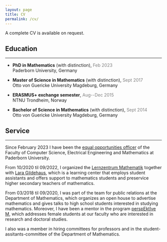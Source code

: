 ```yaml
---
layout: page
title: CV
permalink: /cv/
---
```


A complete CV is available on request.

## Education
____
- **PhD in Mathematics** (with distinction),
 <span style="color:gray">Feb 2023</span>\
Paderborn University, Germany

- **Master of Science in Mathematics** (with distinction),
 <span style="color:gray">Sept 2017</span>\
Otto von Guericke University Magdeburg, Germany

- **ERASMUS+ exchange semester**,
 <span style="color:gray">Aug--Dec 2015</span>\
NTNU Trondheim, Norway

- **Bachelor of Science in Mathematics** (with distinction),
 <span style="color:gray">Sept 2014</span>\
Otto von Guericke University Magdeburg, Germany

## Service
____
Since February 2023 I have been the [equal opportunities officer](https://www.eim.uni-paderborn.de/en/faculty/faculty/organisation/equal-opportunities-officer) of the Faculty of Computer Science, Electrical Engineering and Mathematics at Paderborn University. 

From 10/2020 til 09/2022, I organized the [Lernzentrum Mathematik](https://math.uni-paderborn.de/en/support-in-your-math-studies) together with [Lara Gildehaus](https://fddm.uni-paderborn.de/personen/arbeitsgruppen/ag-liebendoerfer/details/78771), which is a learning center that employs student assistants and offers support to mathematics students and preservice higher secondary teachers of mathematics.
 
From 03/2018 til 09/2020, I was part of the team for public relations at the Department of Mathematics, which organizes an open house to advertise mathematics and gives talks to high school students interested in studying mathematics. 
Moreover, I have been a mentor in the program [perspEktIve M](https://www.eim.uni-paderborn.de/en/faculty/courses-of-study/studies/mentoring-program), which addresses female students at our faculty who are interested in research and doctoral studies.
 
I also was a member in hiring committees for professors and in the student-assitants-committee of the Department of Mathematics.
